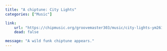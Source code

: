 ```yaml
---
title: "A chiptune: City Lights"
categories: ["Music"]

link:
    url: "https://chipmusic.org/groovemaster303/music/city-lights-ym2612-act-2"
    dead: false

message: "A wild funk chiptune appears."
---
```

